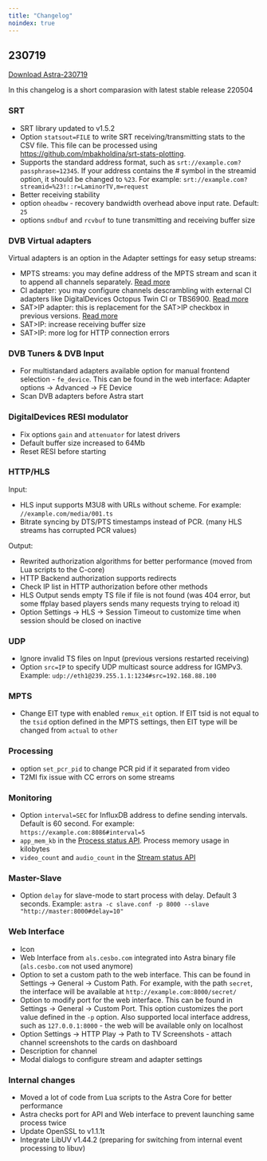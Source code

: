 ```yaml
---
title: "Changelog"
noindex: true
---
```


## 230719

[Download Astra-230719](https://cdn.cesbo.com/astra/builds/astra-230719)

In this changelog is a short comparasion with latest stable release 220504

### SRT

- SRT library updated to v1.5.2
- Option `statsout=FILE` to write SRT receiving/transmitting stats to the CSV file. This file can be processed using https://github.com/mbakholdina/srt-stats-plotting.
- Supports the standard address format, such as `srt://example.com?passphrase=12345`.
If your address contains the # symbol in the streamid option, it should be changed to `%23`. For example: `srt://example.com?streamid=%23!::r=LaminorTV,m=request`
- Better receiving stability
- option `oheadbw` - recovery bandwidth overhead above input rate. Default: `25`
- options `sndbuf` and `rcvbuf` to tune transmitting and receiving buffer size

### DVB Virtual adapters

Virtual adapters is an option in the Adapter settings for easy setup streams:
- MPTS streams: you may define address of the MPTS stream and scan it to append all channels separately. [Read more](/astra/receiving/ip/mpts-via-udp)
- CI adapter: you may configure channels descrambling with external CI adapters like DigitalDevices Octopus Twin CI or TBS6900. [Read more](/astra/receiving/dvb/external-ci)
- SAT>IP adapter: this is replacement for the SAT>IP checkbox in previous versions. [Read more](/astra/receiving/dvb/satip-client)
- SAT>IP: increase receiving buffer size
- SAT>IP: more log for HTTP connection errors

### DVB Tuners & DVB Input

- For multistandard adapters available option for manual frontend selection - `fe_device`. This can be found in the web interface: Adapter options -> Advanced -> FE Device
- Scan DVB adapters before Astra start

### DigitalDevices RESI modulator

- Fix options `gain` and `attenuator` for latest drivers
- Default buffer size increased to 64Mb
- Reset RESI before starting

### HTTP/HLS

Input:

- HLS input supports M3U8 with URLs without scheme. For example: `//example.com/media/001.ts`
- Bitrate syncing by DTS/PTS timestamps instead of PCR. (many HLS streams has corrupted PCR values)

Output:

- Rewrited authorization algorithms for better performance (moved from Lua scripts to the C-core)
- HTTP Backend authorization supports redirects
- Check IP list in HTTP authorization before other methods
- HLS Output sends empty TS file if file is not found (was 404 error, but some ffplay based players sends many requests trying to reload it)
- Option Settings -> HLS -> Session Timeout to customize time when session should be closed on inactive

### UDP

- Ignore invalid TS files on Input (previous versions restarted receiving)
- Option `src=IP` to specify UDP multicast source address for IGMPv3. Example: `udp://eth1@239.255.1.1:1234#src=192.168.88.100`

### MPTS

- Change EIT type with enabled `remux_eit` option. If EIT tsid is not equal to the `tsid` option defined in the MPTS settings, then EIT type will be changed from `actual` to `other`

### Processing

- option `set_pcr_pid` to change PCR pid if it separated from video
- T2MI fix issue with CC errors on some streams

### Monitoring

- Option `interval=SEC` for InfluxDB address to define sending intervals. Default is 60 second. For example: `https://example.com:8086#interval=5`
- `app_mem_kb` in the [Process status API](/astra/admin-guide/api/process). Process memory usage in kilobytes
- `video_count` and `audio_count` in the [Stream status API](/astra/admin-guide/api/stream#get-stream-status)

### Master-Slave

- Option `delay` for slave-mode to start process with delay. Default 3 seconds. Example: `astra -c slave.conf -p 8000 --slave "http://master:8000#delay=10"`

### Web Interface

- Icon
- Web Interface from `als.cesbo.com` integrated into Astra binary file (`als.cesbo.com` not used anymore)
- Option to set a custom path to the web interface. This can be found in Settings -> General -> Custom Path. For example, with the path `secret`, the interface will be available at `http://example.com:8000/secret/`
- Option to modify port for the web interface. This can be found in Settings -> General -> Custom Port. This option customizes the port value defined in the `-p` option. Also supported local interface address, such as `127.0.0.1:8000` - the web will be available only on localhost
- Option Settings -> HTTP Play -> Path to TV Screenshots - attach channel screenshots to the cards on dashboard
- Description for channel
- Modal dialogs to configure stream and adapter settings

### Internal changes

- Moved a lot of code from Lua scripts to the Astra Core for better performance
- Astra checks port for API and Web interface to prevent launching same process twice
- Update OpenSSL to v1.1.1t
- Integrate LibUV v1.44.2 (preparing for switching from internal event processing to libuv)
